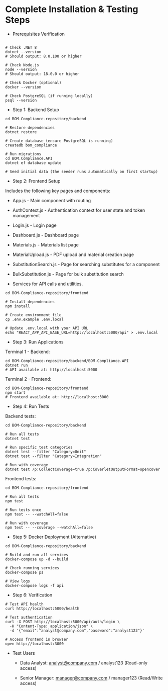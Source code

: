 # Complete Installation & Testing Steps

- Prerequisites Verification
```

# Check .NET 8
dotnet --version
# Should output: 8.0.100 or higher

# Check Node.js  
node --version
# Should output: 18.0.0 or higher

# Check Docker (optional)
docker --version

# Check PostgreSQL (if running locally)
psql --version

```
- Step 1: Backend Setup
```
cd BOM-Compliance-repository/backend

# Restore dependencies
dotnet restore

# Create database (ensure PostgreSQL is running)
createdb bom_compliance

# Run migrations
cd BOM.Compliance.API
dotnet ef database update

# Seed initial data (the seeder runs automatically on first startup)

```

- Step 2: Frontend Setup

Includes the following key pages and components:

- App.js - Main component with routing

- AuthContext.js - Authentication context for user state and token management

- Login.js - Login page

- Dashboard.js - Dashboard page

- Materials.js - Materials list page

- MaterialUpload.js - PDF upload and material creation page

- SubstitutionSearch.js - Page for searching substitutes for a component

- BulkSubstitution.js - Page for bulk substitution search

- Services for API calls and utilities.





```
cd BOM-Compliance-repository/frontend

# Install dependencies
npm install

# Create environment file  
cp .env.example .env.local

# Update .env.local with your API URL
echo "REACT_APP_API_BASE_URL=http://localhost:5000/api" > .env.local

```

- Step 3: Run Applications

Terminal 1 - Backend:

```
cd BOM-Compliance-repository/backend/BOM.Compliance.API
dotnet run
# API available at: http://localhost:5000
```

Terminal 2 - Frontend:
```
cd BOM-Compliance-repository/frontend
npm start
# Frontend available at: http://localhost:3000
```

- Step 4: Run Tests

Backend tests:

```
cd BOM-Compliance-repository/backend

# Run all tests
dotnet test

# Run specific test categories
dotnet test --filter "Category=Unit"
dotnet test --filter "Category=Integration"

# Run with coverage
dotnet test /p:CollectCoverage=true /p:CoverletOutputFormat=opencover
```

Frontend tests:

```
cd BOM-Compliance-repository/frontend

# Run all tests
npm test

# Run tests once  
npm test -- --watchAll=false

# Run with coverage
npm test -- --coverage --watchAll=false
```

- Step 5: Docker Deployment (Alternative)

```
cd BOM-Compliance-repository/backend

# Build and run all services
docker-compose up -d --build

# Check running services
docker-compose ps

# View logs
docker-compose logs -f api
```

- Step 6: Verification
```
# Test API health
curl http://localhost:5000/health

# Test authentication
curl -X POST http://localhost:5000/api/auth/login \
  -H "Content-Type: application/json" \
  -d '{"email":"analyst@company.com","password":"analyst123"}'

# Access frontend in browser
open http://localhost:3000
```

- Test Users

  - Data Analyst: analyst@company.com / analyst123 (Read-only access)

  - Senior Manager: manager@company.com / manager123 (Read/Write access)
